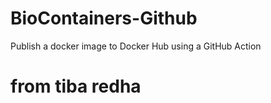 # BioContainers-Github
Publish a docker image to Docker Hub using a GitHub Action
# from tiba redha

